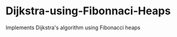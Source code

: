 Dijkstra-using-Fibonnaci-Heaps
==============================

Implements Dijkstra's algorithm using Fibonacci heaps
